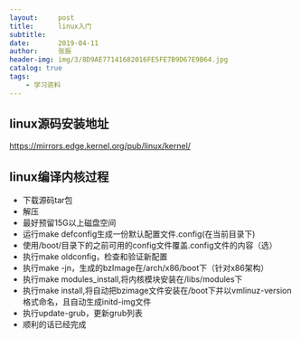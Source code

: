 ```yaml
---
layout:     post
title:      linux入门
subtitle:   
date:       2019-04-11
author:     张振
header-img: img/3/8D9AE77141682016FE5FE7B9D67E9B64.jpg
catalog: true
tags:
    - 学习资料
---
```


## linux源码安装地址

https://mirrors.edge.kernel.org/pub/linux/kernel/



## linux编译内核过程

- 下载源码tar包
- 解压
- 最好预留15G以上磁盘空间
- 运行make defconfig生成一份默认配置文件.config(在当前目录下)
- 使用/boot/目录下的之前可用的config文件覆盖.config文件的内容（选）
- 执行make oldconfig，检查和验证新配置
- 执行make -jn，生成的bzImage在/arch/x86/boot下（针对x86架构）
- 执行make modules_install,将内核模块安装在/libs/modules下
- 执行make install,将自动把bzimage文件安装在/boot下并以vmlinuz-version格式命名，且自动生成initd-img文件
- 执行update-grub，更新grub列表
- 顺利的话已经完成




